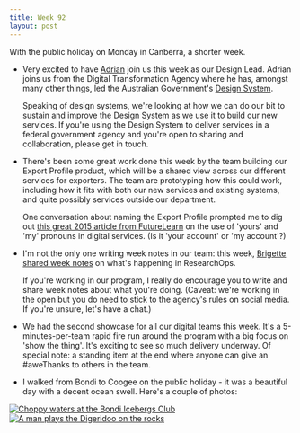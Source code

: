 ```yaml
---
title: Week 92
layout: post
---
```


With the public holiday on Monday in Canberra, a shorter week.

* Very excited to have [Adrian](adrian) join us this week as our Design Lead. Adrian joins us from the Digital Transformation Agency where he has, amongst many other things, led the Australian Government's [Design System](design-system).

  Speaking of design systems, we're looking at how we can do our bit to sustain and improve the Design System as we use it to build our new services. If you're using the Design System to deliver services in a federal government agency and you're open to sharing and collaboration, please get in touch.

* There's been some great work done this week by the team building our Export Profile product, which will be a shared view across our different services for exporters. The team are prototyping how this could work, including how it fits with both our new services and existing systems, and quite possibly services outside our department.

  One conversation about naming the Export Profile prompted me to dig out [this great 2015 article from FutureLearn](yours-mine) on the use of 'yours' and 'my' pronouns in digital services. (Is it 'your account' or 'my account'?)

* I'm not the only one writing week notes in our team: this week, [Brigette shared week notes](brigette-week-notes) on what's happening in ResearchOps.

  If you're working in our program, I really do encourage you to write and share week notes about what you're doing. (Caveat: we're working in the open but you do need to stick to the agency's rules on social media. If you're unsure, let's have a chat.)

* We had the second showcase for all our digital teams this week. It's a 5-minutes-per-team rapid fire run around the program with a big focus on 'show the thing'. It's exciting to see so much delivery underway. Of special note: a standing item at the end where anyone can give an #aweThanks to others in the team.

* I walked from Bondi to Coogee on the public holiday - it was a beautiful day with a decent ocean swell. Here's a couple of photos:

<a href="https://photo.jordanh.net/picture.php?/253">
  <img src="https://photo.jordanh.net/_data/i/upload/2021/06/03/20210603065349-5fee29c9-me.jpg" style="max-height: 30rem;" alt="Choppy waters at the Bondi Icebergs Club">
</a>

<a href="https://photo.jordanh.net/picture.php?/252">
  <img src="https://photo.jordanh.net/_data/i/upload/2021/06/03/20210603065223-2d73c7d7-me.jpg" style="max-height: 30rem;" alt="A man plays the Digeridoo on the rocks">
</a>


[adrian]: https://www.linkedin.com/in/adrian-yee-bb0201101/
[design-system]: https://designsystem.gov.au/
[yours-mine]: https://www.futurelearn.com/info/blog/your-courses-my-courses-personal-pronouns
[brigette-week-notes]: https://brigette-metzler.medium.com/weeknotes-s02e01-5d57c5c5914c
